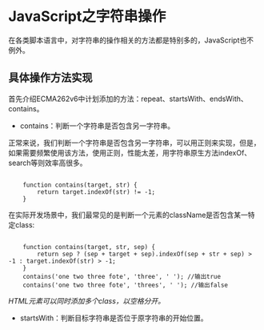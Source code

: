 # JavaScript之字符串操作
在各类脚本语言中，对字符串的操作相关的方法都是特别多的，JavaScript也不例外。

## 具体操作方法实现
首先介绍ECMA262v6中计划添加的方法：repeat、startsWith、endsWith、contains。

- contains：判断一个字符串是否包含另一字符串。

正常来说，我们判断一个字符串是否包含另一字符串，可以用正则来实现，但是，如果需要频繁使用该方法，使用正则，性能太差，用字符串原生方法indexOf、search等则效率高很多。

```

    function contains(target, str) {
        return target.indexOf(str) != -1;
    }
```

在实际开发场景中，我们最常见的是判断一个元素的className是否包含某一特定class:

```

    function contains(target, str, sep) {
        return sep ? (sep + target + sep).indexOf(sep + str + sep) > -1 : target.indexOf(str) > -1;
    }
    contains('one two three fote', 'three', ' '); //输出true
    contains('one two three fote', 'threes', ' '); //输出false
```
*HTML元素可以同时添加多个class，以空格分开。*

- startsWith：判断目标字符串是否位于原字符串的开始位置。